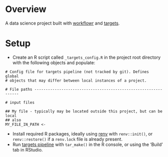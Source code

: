 
<!-- README.md is generated from README.Rmd. Please edit that file -->

# Overview

A data science project built with
[workflowr](https://workflowr.github.io/workflowr/index.html) and
[targets](https://books.ropensci.org/targets/).

# Setup

  - Create an R script called `_targets_config.R` in the project root
    directory with the following objects and populate:

<!-- end list -->

    # Config file for targets pipeline (not tracked by git). Defines global
    # objects that may differ between local instances of a project.
    
    # File paths ---------------------------------------------------------------
    
    # input files
    
    ## My file - typically may be located outside this project, but can be local
    ## also
    MY_FILE_IN_PATH <-

  - Install required R packages, ideally using
    [renv](https://rstudio.github.io/renv/) with `renv::init()`, or
    `renv::restore()` if a `renv.lock` file is already present.
  - Run [targets pipeline](https://books.ropensci.org/targets/) with
    `tar_make()` in the R console, or using the ‘Build’ tab in RStudio.
